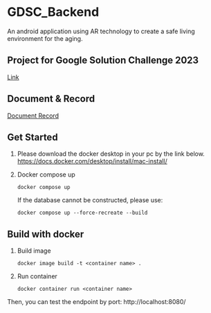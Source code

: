 # GDSC_Backend

An android application using AR technology to create a safe living environment for the aging.

## Project for Google Solution Challenge 2023
[Link](https://developers.google.com/community/gdsc-solution-challenge)


## Document & Record
[Document Record](https://xiaogeamadeus.notion.site/GDSC-Project-Homesei-b49e13ca38784a16b2c54a22cf8b1357)

## Get Started
1. Please download the docker desktop in your pc by the link below.
   https://docs.docker.com/desktop/install/mac-install/
1. Docker compose up

   `docker compose up`

    If the database cannot be constructed, please use:

    `docker compose up --force-recreate --build`

## Build with docker

1. Build image

   `docker image build -t <container name> .`

1. Run container

   `docker container run <container name>`


Then, you can test the endpoint by port: http://localhost:8080/
